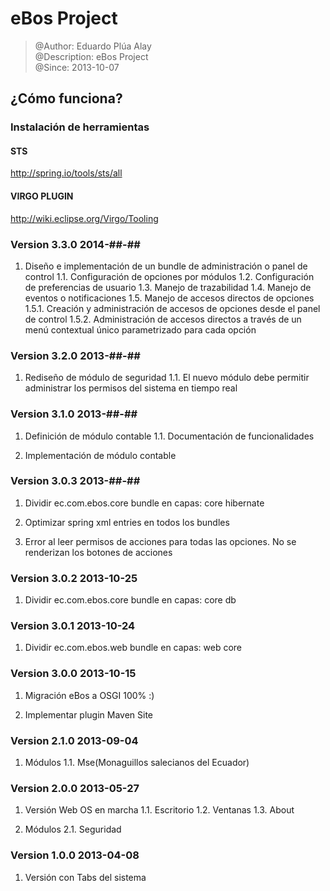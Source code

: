 #		     eBos Project								

> @Author: Eduardo Plúa Alay							
> @Description: eBos Project				
> @Since: 2013-10-07									


## ¿Cómo funciona?

### Instalación de herramientas

#### STS
http://spring.io/tools/sts/all

#### VIRGO PLUGIN
http://wiki.eclipse.org/Virgo/Tooling



### Version 3.3.0		2014-##-##

1. Diseño e implementación de un bundle de administración o panel de control
1.1. Configuración de opciones por módulos
1.2. Configuración de preferencias de usuario
1.3. Manejo de trazabilidad
1.4. Manejo de eventos o notificaciones
1.5. Manejo de accesos directos de opciones
1.5.1. Creación y administración de accesos de opciones desde el panel de control
1.5.2. Administración de accesos directos a través de un menú contextual único parametrizado para cada opción


### Version 3.2.0		2013-##-##

1. Rediseño de módulo de seguridad
1.1. El nuevo módulo debe permitir administrar los permisos del sistema en tiempo real


### Version 3.1.0		2013-##-##

1. Definición de módulo contable
1.1. Documentación de funcionalidades

2. Implementación de módulo contable


### Version 3.0.3		2013-##-##

1. Dividir ec.com.ebos.core bundle en capas:
	core
	hibernate
	
2. Optimizar spring xml entries en todos los bundles

3. Error al leer permisos de acciones para todas las opciones. No se renderizan los botones de acciones


### Version 3.0.2		2013-10-25

1. Dividir ec.com.ebos.core bundle en capas:
	core
	db

### Version 3.0.1		2013-10-24

1. Dividir ec.com.ebos.web bundle en capas:
	web
	core

### Version 3.0.0		2013-10-15

1. Migración eBos a OSGI 100% :)

2. Implementar plugin Maven Site


### Version 2.1.0		2013-09-04

1. Módulos
1.1. Mse(Monaguillos salecianos del Ecuador)


### Version 2.0.0		2013-05-27

1. Versión Web OS en marcha
1.1. Escritorio
1.2. Ventanas
1.3. About

2. Módulos
2.1. Seguridad


### Version 1.0.0		2013-04-08			

1. Versión con Tabs del sistema